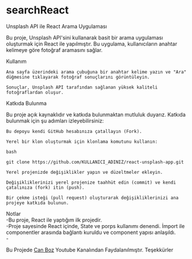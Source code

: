 # searchReact
Unsplash API ile React Arama Uygulaması

Bu proje, Unsplash API'sini kullanarak basit bir arama uygulaması oluşturmak için React ile yapılmıştır. Bu uygulama, kullanıcıların anahtar kelimeye göre fotoğraf aramasını sağlar.

Kullanım

    Ana sayfa üzerindeki arama çubuğuna bir anahtar kelime yazın ve "Ara" düğmesine tıklayarak fotoğraf sonuçlarını görüntüleyin.

    Sonuçlar, Unsplash API tarafından sağlanan yüksek kaliteli fotoğraflardan oluşur.

Katkıda Bulunma

Bu proje açık kaynaklıdır ve katkıda bulunmaktan mutluluk duyarız. Katkıda bulunmak için şu adımları izleyebilirsiniz:

    Bu depoyu kendi GitHub hesabınıza çatallayın (Fork).

    Yerel bir klon oluşturmak için klonlama komutunu kullanın:

    bash

    git clone https://github.com/KULLANICI_ADINIZ/react-unsplash-app.git

    Yerel projenizde değişiklikler yapın ve düzeltmeler ekleyin.

    Değişikliklerinizi yerel projenize taahhüt edin (commit) ve kendi çatalınıza (fork) itin (push).

    Bir çekme isteği (pull request) oluşturarak değişikliklerinizi ana projeye katkıda bulunun.

Notlar <br>
-Bu proje, React ile yaptığım ilk projedir. <br>
-Proje sayesinde React içinde, State ve porps kullanımı denendi. İmport ile componentler arasında bağlantı kuruldu ve component yapısı anlaşıldı.<br>
-<p>Bu Projede <a href="https://www.youtube.com/@canboz">Can Boz</a> Youtube Kanalından Faydalanılmıştır. Teşekkürler</p>
